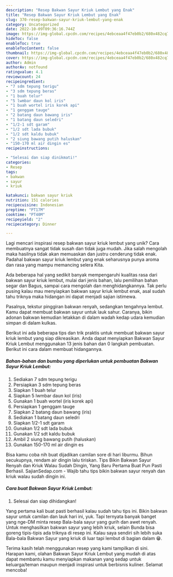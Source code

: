 ```yaml
---
description: "Resep Bakwan Sayur Kriuk Lembut yang Enak"
title: "Resep Bakwan Sayur Kriuk Lembut yang Enak"
slug: 370-resep-bakwan-sayur-kriuk-lembut-yang-enak
category: Uncategorized
date: 2022-10-09T09:36:16.744Z
image: https://img-global.cpcdn.com/recipes/4ebceaa4f47eb0b2/680x482cq70/bakwan-sayur-kriuk-lembut-foto-resep-utama.jpg
hideToc: false
enableToc: true
enableTocContent: false
thumbnail: https://img-global.cpcdn.com/recipes/4ebceaa4f47eb0b2/680x482cq70/bakwan-sayur-kriuk-lembut-foto-resep-utama.jpg
cover: https://img-global.cpcdn.com/recipes/4ebceaa4f47eb0b2/680x482cq70/bakwan-sayur-kriuk-lembut-foto-resep-utama.jpg
author: Admin
authorAv: notfound
ratingvalue: 4.1
reviewcount: 24
recipeingredient:
- "7 sdm tepung terigu"
- "3 sdm tepung beras"
- "1 buah telur"
- "5 lwmbar daun kol iris"
- "1 buah wortel iris korek api"
- "1 genggam tauge"
- "2 batang daun bawang iris"
- "1 batang daun seledri"
- "1/2-1 sdt garam"
- "1/2 sdt lada bubuk"
- "1/2 sdt kaldu bubuk"
- "2 siung bawang putih haluskan"
- "150-170 ml air dingin es"
recipeinstructions:

- "Selesai dan siap dinikmati!"
categories:
- Resep
tags:
- bakwan
- sayur
- kriuk

katakunci: bakwan sayur kriuk 
nutrition: 151 calories
recipecuisine: Indonesian
preptime: "PT17M"
cooktime: "PT40M"
recipeyield: "2"
recipecategory: Dinner

---
```





Lagi mencari inspirasi resep bakwan sayur kriuk lembut yang unik? Cara membuatnya sangat tidak susah dan tidak juga mudah. Jika salah mengolah maka hasilnya tidak akan memuaskan dan justru cenderung tidak enak. Padahal bakwan sayur kriuk lembut yang enak seharusnya punya aroma dan rasa yang mampu memancing selera Kita.





Ada beberapa hal yang sedikit banyak mempengaruhi kualitas rasa dari bakwan sayur kriuk lembut, mulai dari jenis bahan, lalu pemilihan bahan segar dan Bagus, sampai cara mengolah dan menghidangkannya. Tak perlu pusing kalau mau menyiapkan bakwan sayur kriuk lembut enak,      asal sudah tahu triknya maka hidangan ini dapat menjadi sajian istimewa.














Pasalnya, tekstur pinggiran bakwan renyah, sedangkan tengahnya lembut. Kamu dapat membuat bakwan sayur untuk lauk sahur. Caranya, bikin adonan bakwan kemudian letakkan di dalam wadah kedap udara kemudian simpan di dalam kulkas.






Berikut ini ada beberapa tips dan trik praktis untuk membuat bakwan sayur kriuk lembut yang siap dikreasikan. Anda dapat menyiapkan Bakwan Sayur Kriuk Lembut menggunakan 13 jenis bahan dan 0 langkah pembuatan. Berikut ini cara dalam membuat hidangannya.

<!--inarticleads1-->

##### Bahan-bahan dan bumbu yang diperlukan untuk pembuatan Bakwan Sayur Kriuk Lembut:

1. Sediakan 7 sdm tepung terigu
1. Persiapkan 3 sdm tepung beras
1. Siapkan 1 buah telur
1. Siapkan 5 lwmbar daun kol (iris)
1. Gunakan 1 buah wortel (iris korek api)
1. Persiapkan 1 genggam tauge
1. Siapkan 2 batang daun bawang (iris)
1. Sediakan 1 batang daun seledri
1. Siapkan 1/2-1 sdt garam
1. Gunakan 1/2 sdt lada bubuk
1. Gunakan 1/2 sdt kaldu bubuk
1. Ambil 2 siung bawang putih (haluskan)
1. Gunakan 150-170 ml air dingin es


Bisa kamu coba nih buat dijadikan camilan sore di hari liburmu. Bihun secukupnya, rendam air dingin lalu tiriskan. Tips Bikin Bakwan Sayur Renyah dan Kriuk Walau Sudah Dingin, Yang Baru Pertama Buat Pun Pasti Berhasil. SajianSedap.com - Wajib tahu tips bikin bakwan sayur renyah dan kriuk walau sudah dingin ini. 

<!--inarticleads2-->

##### Cara buat Bakwan Sayur Kriuk Lembut:


1. Selesai dan siap dihidangkan!

Yang pertama kali buat pasti berhasil kalau sudah tahu tips ini. Bikin bakwan sayur untuk camilan dan lauk hari ini, yuk. Tapi ternyata banyak banget yang nge-DM minta resep Bala-bala sayur yang gurih dan awet renyah. Untuk menghasilkan bakwan sayur yang lebih kriuk, selain Bunda bisa goreng tipis-tipis ada triknya di resep ini. Kalau saya sendiri sih lebih suka Bala-bala Bakwan Sayur yang kriuk di luar tapi lembut di bagian dalam 😁. 

Terima kasih telah menggunakan resep yang kami tampilkan di sini. Harapan kami, olahan Bakwan Sayur Kriuk Lembut yang mudah di atas dapat membantu kamu menyiapkan makanan yang sedap untuk keluarga/teman maupun menjadi inspirasi untuk berbisnis kuliner. Selamat mencoba!

